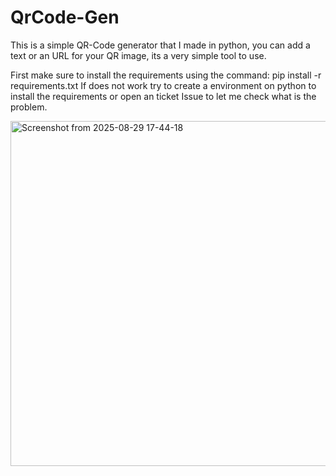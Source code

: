 # QrCode-Gen
This is a simple QR-Code generator that I made in python, you can add a text or an URL for your QR image, its a very simple tool to use.

First make sure to install the requirements using the command: pip install -r requirements.txt
If does not work try to create a environment on python to install the requirements or open an ticket Issue to let me check what is the problem.


<img width="1065" height="552" alt="Screenshot from 2025-08-29 17-44-18" src="https://github.com/user-attachments/assets/b70b838c-0383-4a80-a811-6c2f5afde9d8" />
